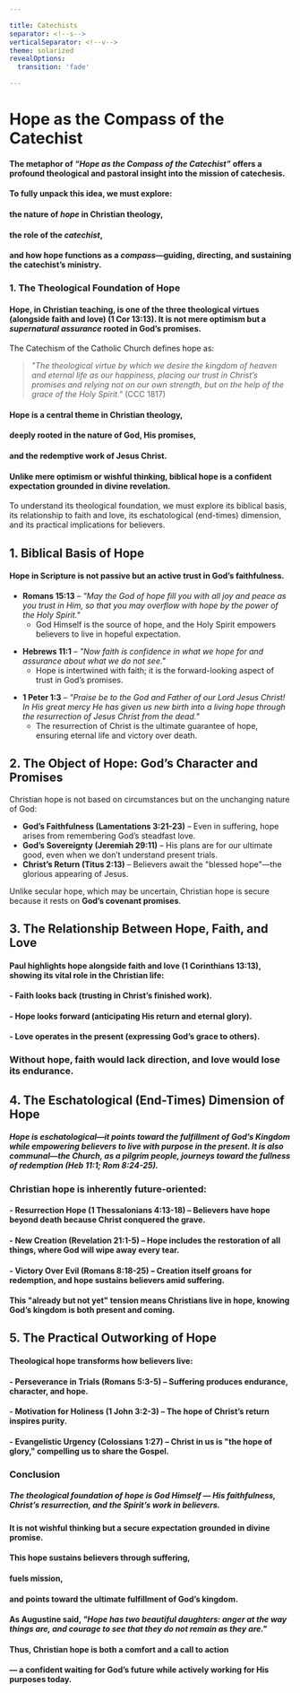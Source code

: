 ```yaml
---

title: Catechists
separator: <!--s-->
verticalSeparator: <!--v-->
theme: solarized
revealOptions:
  transition: 'fade'

---
```


# Hope as the Compass of the Catechist

<!--s-->

#### The metaphor of *“Hope as the Compass of the Catechist”* offers a profound theological and pastoral insight into the mission of catechesis.

<!--s-->

#### To fully unpack this idea, we must explore:
#### the nature of *hope* in Christian theology,
#### the role of the *catechist*,
#### and how hope functions as a *compass*—guiding, directing, and sustaining the catechist’s ministry.

<!--s-->

### **1. The Theological Foundation of Hope**

<!--s-->

#### Hope, in Christian teaching, is one of the three theological virtues (alongside faith and love) (1 Cor 13:13). It is not mere optimism but a *supernatural assurance* rooted in God’s promises.

<!--s-->

The Catechism of the Catholic Church defines hope as:
> *"The theological virtue by which we desire the kingdom of heaven and eternal life as our happiness, placing our trust in Christ’s promises and relying not on our own strength, but on the help of the grace of the Holy Spirit."* (CCC 1817)

<!--s-->

#### Hope is a central theme in Christian theology,
#### deeply rooted in the nature of God, His promises,
#### and the redemptive work of Jesus Christ.

<!--s-->

#### Unlike mere optimism or wishful thinking, biblical hope is **a confident expectation grounded in divine revelation**.

<!--s-->

To understand its theological foundation, we must explore its biblical basis, its relationship to faith and love, its eschatological (end-times) dimension, and its practical implications for believers.

<!--s-->

## **1. Biblical Basis of Hope**

<!--s-->

#### Hope in Scripture is not passive but an active trust in God’s faithfulness.

<!--s-->

- **Romans 15:13** – *"May the God of hope fill you with all joy and peace as you trust in Him, so that you may overflow with hope by the power of the Holy Spirit."*
  - God Himself is the source of hope, and the Holy Spirit empowers believers to live in hopeful expectation.

<!--s-->

- **Hebrews 11:1** – *"Now faith is confidence in what we hope for and assurance about what we do not see."*
  - Hope is intertwined with faith; it is the forward-looking aspect of trust in God’s promises.

<!--s-->

- **1 Peter 1:3** – *"Praise be to the God and Father of our Lord Jesus Christ! In His great mercy He has given us new birth into a living hope through the resurrection of Jesus Christ from the dead."*
  - The resurrection of Christ is the ultimate guarantee of hope, ensuring eternal life and victory over death.

<!--s-->

## **2. The Object of Hope: God’s Character and Promises**
Christian hope is not based on circumstances but on the unchanging nature of God:

<!--v-->

- **God’s Faithfulness (Lamentations 3:21-23)** – Even in suffering, hope arises from remembering God’s steadfast love.
- **God’s Sovereignty (Jeremiah 29:11)** – His plans are for our ultimate good, even when we don’t understand present trials.
- **Christ’s Return (Titus 2:13)** – Believers await the "blessed hope"—the glorious appearing of Jesus.

<!--s-->

Unlike secular hope, which may be uncertain, Christian hope is secure because it rests on **God’s covenant promises**.

<!--s-->

## **3. The Relationship Between Hope, Faith, and Love**

<!--s-->

#### Paul highlights hope alongside faith and love (1 Corinthians 13:13), showing its vital role in the Christian life:

<!--v-->

#### - **Faith looks back** (trusting in Christ’s finished work).

<!--v-->

#### - **Hope looks forward** (anticipating His return and eternal glory).

<!--v-->

#### - **Love operates in the present** (expressing God’s grace to others).

<!--v-->

### Without hope, faith would lack direction, and love would lose its endurance.

<!--s-->

## **4. The Eschatological (End-Times) Dimension of Hope**

<!--s-->

##### Hope is *eschatological*—it points toward the fulfillment of God’s Kingdom while empowering believers to live with purpose in the present. It is also *communal*—the Church, as a pilgrim people, journeys toward the fullness of redemption (Heb 11:1; Rom 8:24-25).

<!--s-->

### Christian hope is inherently future-oriented:

<!--s-->

#### - **Resurrection Hope (1 Thessalonians 4:13-18)** – Believers have hope beyond death because Christ conquered the grave.

<!--s-->

#### - **New Creation (Revelation 21:1-5)** – Hope includes the restoration of all things, where God will wipe away every tear.

<!--s-->

#### - **Victory Over Evil (Romans 8:18-25)** – Creation itself groans for redemption, and hope sustains believers amid suffering.

<!--s-->

#### This **"already but not yet"** tension means Christians live in hope, knowing God’s kingdom is both present and coming.

<!--s-->

## **5. The Practical Outworking of Hope**

<!--s-->

#### Theological hope transforms how believers live:

<!--s-->

#### - **Perseverance in Trials (Romans 5:3-5)** – Suffering produces endurance, character, and hope.

<!--s-->

#### - **Motivation for Holiness (1 John 3:2-3)** – The hope of Christ’s return inspires purity.

<!--s-->

#### - **Evangelistic Urgency (Colossians 1:27)** – Christ in us is "the hope of glory," compelling us to share the Gospel.

<!--s-->

### **Conclusion**

<!--s-->

##### The theological foundation of hope is God Himself — His faithfulness, Christ’s resurrection, and the Spirit’s work in believers.

<!--s-->

#### It is not wishful thinking but a secure expectation grounded in divine promise.

<!--s-->

#### This hope sustains believers through suffering,
#### fuels mission,
#### and points toward the ultimate fulfillment of God’s kingdom.

<!--s-->

####  As Augustine said, *"Hope has two beautiful daughters: _anger at the way things are_, and _courage to see that they do not remain as they are_."*

<!--s-->

#### Thus, Christian hope is both **a comfort** and **a call to action**

<!--s-->

#### — a confident waiting for God’s future while actively working for His purposes today.
